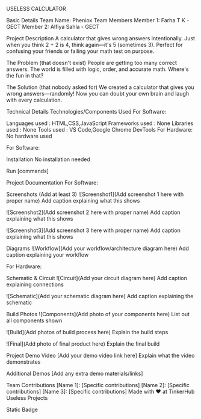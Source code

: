 USELESS CALCULATOR

Basic Details
Team Name: Pheniox
Team Members
Member 1: Farha T K - GECT
Member 2: Alfiya Sahla - GECT

Project Description
A calculator that gives wrong answers intentionally. Just when you think 2 + 2 is 4, think again—it's 5 (sometimes 3). Perfect for confusing your friends or failing your math test on purpose.

The Problem (that doesn't exist)
People are getting too many correct answers. The world is filled with logic, order, and accurate math. Where's the fun in that?

The Solution (that nobody asked for)
We created a calculator that gives you wrong answers—randomly! Now you can doubt your own brain and laugh with every calculation.

Technical Details
Technologies/Components Used
For Software:

Languages used : HTML,CSS,JavaScript
Frameworks used : None
Libraries used : None
Tools used : VS Code,Google Chrome DevTools
For Hardware:
No hardware used

For Software:

Installation
No installation needed

Run
[commands]

Project Documentation
For Software:

Screenshots (Add at least 3)
![Screenshot1](Add screenshot 1 here with proper name) Add caption explaining what this shows

![Screenshot2](Add screenshot 2 here with proper name) Add caption explaining what this shows

![Screenshot3](Add screenshot 3 here with proper name) Add caption explaining what this shows

Diagrams
![Workflow](Add your workflow/architecture diagram here) Add caption explaining your workflow

For Hardware:

Schematic & Circuit
![Circuit](Add your circuit diagram here) Add caption explaining connections

![Schematic](Add your schematic diagram here) Add caption explaining the schematic

Build Photos
![Components](Add photo of your components here) List out all components shown

![Build](Add photos of build process here) Explain the build steps

![Final](Add photo of final product here) Explain the final build

Project Demo
Video
[Add your demo video link here] Explain what the video demonstrates

Additional Demos
[Add any extra demo materials/links]

Team Contributions
[Name 1]: [Specific contributions]
[Name 2]: [Specific contributions]
[Name 3]: [Specific contributions]
Made with ❤️ at TinkerHub Useless Projects

Static Badge 

